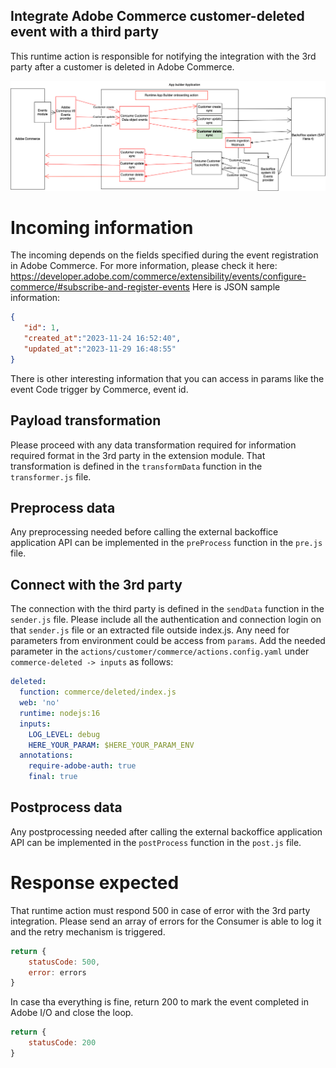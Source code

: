 ## Integrate Adobe Commerce customer-deleted event with a third party
This runtime action is responsible for notifying the integration with the 3rd party after a customer is deleted in Adobe Commerce.

![Alt text](CommerceCustomerDeleteSync.png "Title")

# Incoming information
The incoming depends on the fields specified during the event registration in Adobe Commerce. For more information, please check it here: https://developer.adobe.com/commerce/extensibility/events/configure-commerce/#subscribe-and-register-events
Here is JSON sample information:
```json
{
   "id": 1,
   "created_at":"2023-11-24 16:52:40",
   "updated_at":"2023-11-29 16:48:55"
}
```
There is other interesting information that you can access in params like the event Code trigger by Commerce, event id.

## Payload transformation
Please proceed with any data transformation required for information required format in the 3rd party in the extension module.
That transformation is defined in the `transformData` function in the `transformer.js` file.

## Preprocess data
Any preprocessing needed before calling the external backoffice application API can be implemented in the `preProcess` function in the `pre.js` file.

## Connect with the 3rd party
The connection with the third party is defined in the `sendData` function in the `sender.js` file.
Please include all the authentication and connection login on that `sender.js` file or an extracted file outside index.js.
Any need for parameters from environment could be access from `params`. Add the needed parameter in the `actions/customer/commerce/actions.config.yaml` under `commerce-deleted -> inputs` as follows:
```yaml
deleted:
  function: commerce/deleted/index.js
  web: 'no'
  runtime: nodejs:16
  inputs:
    LOG_LEVEL: debug
    HERE_YOUR_PARAM: $HERE_YOUR_PARAM_ENV
  annotations:
    require-adobe-auth: true
    final: true
```

## Postprocess data
Any postprocessing needed after calling the external backoffice application API can be implemented in the `postProcess` function in the `post.js` file.

# Response expected
That runtime action must respond 500 in case of error with the 3rd party integration. Please send an array of errors for the Consumer is able to log it and the retry mechanism is triggered.
```javascript
return {
    statusCode: 500,
    error: errors
}

```
In case tha everything is fine, return 200 to mark the event completed in Adobe I/O and close the loop.
```javascript
return {
    statusCode: 200
}
```

